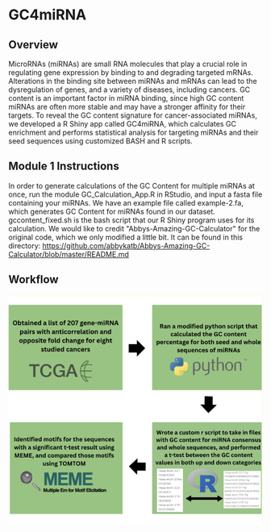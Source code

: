 # GC4miRNA
## Overview
MicroRNAs (miRNAs) are small RNA molecules that play a crucial role in regulating gene expression by binding to and degrading targeted mRNAs. Alterations in the binding site between miRNAs and mRNAs can lead to the dysregulation of genes, and a variety of diseases, including cancers. GC content is an important factor in miRNA binding, since high GC content miRNAs are often more stable and may have a stronger affinity for their targets. To reveal the GC content signature for cancer-associated miRNAs, we developed a R Shiny app called GC4miRNA, which calculates GC enrichment and performs statistical analysis for targeting miRNAs and their seed sequences using customized BASH and R scripts.

## Module 1 Instructions
In order to generate calculations of the GC Content for multiple miRNAs at once, run the module GC_Calculation_App.R in RStudio,
and input a fasta file containing your miRNAs. We have an example file called example-2.fa, which generates GC 
Content for miRNAs found in our dataset. gccontent_fixed.sh is the bash script that our R Shiny program uses for its calculation.
We would like to credit "Abbys-Amazing-GC-Calculator" for the original code, which we only modified a little bit. It can be found
in this directory: https://github.com/abbykatb/Abbys-Amazing-GC-Calculator/blob/master/README.md


## Workflow
<p align="center">
<img src="GC4miRNA_Figure.png">
</p>
